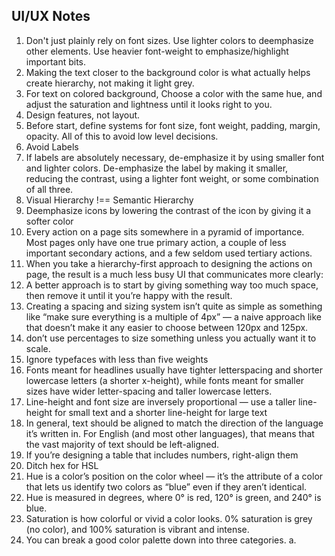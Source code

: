 ## UI/UX Notes

1. Don't just plainly rely on font sizes. Use lighter colors to deemphasize other elements. Use heavier font-weight to emphasize/highlight important bits.
2. Making the text closer to the background color is what actually helps create
   hierarchy, not making it light grey.
3. For text on colored background, Choose a color with the same hue, and adjust the saturation and lightness until it looks right to you.
4. Design features, not layout.
5. Before start, define systems for font size, font weight, padding, margin, opacity. All of this to avoid low level decisions.
6. Avoid Labels
7. If labels are absolutely necessary, de-emphasize it by using smaller font and lighter colors. De-emphasize the label by making it smaller, reducing the contrast, using a lighter font weight, or some combination of all three.
8. Visual Hierarchy !== Semantic Hierarchy
9. Deemphasize icons by lowering the contrast of the icon by giving it a softer color
10. Every action on a page sits somewhere in a pyramid of importance. Most pages only have one true primary action, a couple of less important secondary actions, and a few seldom used tertiary actions.
11. When you take a hierarchy-first approach to designing the actions on page, the result is a much less busy UI that communicates more clearly:
12. A better approach is to start by giving something way too much space, then remove it until it you’re happy with the result.
13. Creating a spacing and sizing system isn’t quite as simple as something like “make sure everything is a multiple of 4px” — a naive approach like that doesn’t make it any easier to choose between 120px and 125px.
14. don’t use percentages to size something unless you actually want it to scale.
15. Ignore typefaces with less than five weights
16. Fonts meant for headlines usually have tighter letterspacing and shorter lowercase letters (a shorter x-height), while fonts meant for smaller sizes have wider letter-spacing and taller lowercase letters.
17. Line-height and font size are inversely proportional — use a taller line-height for small text and a shorter line-height for large text
18. In general, text should be aligned to match the direction of the language it’s written in. For English (and most other languages), that means that the vast majority of text should be left-aligned.
19. If you’re designing a table that includes numbers, right-align them
20. Ditch hex for HSL
21. Hue is a color’s position on the color wheel — it’s the attribute of a color that lets us identify two colors as “blue” even if they aren’t identical.
22. Hue is measured in degrees, where 0° is red, 120° is green, and 240° is blue.
23. Saturation is how colorful or vivid a color looks. 0% saturation is grey (no color), and 100% saturation is vibrant and intense.
24. You can break a good color palette down into three categories. a.

